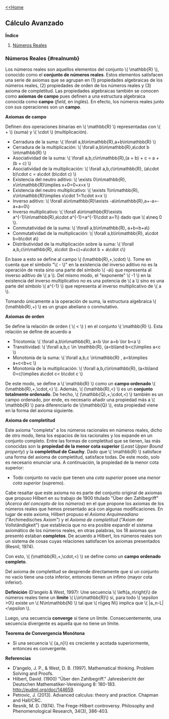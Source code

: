 [<<Home](https://francescoapg.github.io/mathbio/)

<script type="text/javascript" id="MathJax-script" async src="https://cdn.jsdelivr.net/npm/mathjax@3/es5/tex-mml-chtml.js"> </script>
  
## Cálculo Avanzado

**Índice**

1. [Números Reales](#realnumb)

### Números Reales {#realnumb}

Los números reales son aquellos elementos del conjunto \\( \mathbb{R} \\), conocido como el **conjunto de números reales**. Estos elementos satisfacen una serie de axiomas que se agrupan en (1) propiedades algebraicas de los números reales, (2) propiedades de orden de los números reales y (3) axioma de completitud. Las propiedades algebraicas también se conocen como **axiomas de campo** pues definen a una estructura algebraica conocida como **campo** (_field_, en inglés). En efecto, los números reales junto con sus operaciones son un **campo**.

**Axiomas de campo**

Definen dos operaciones binarias en  \\( \mathbb{R} \\) representadas con  \\( + \\) (suma) y  \\( \cdot \\) (multiplicación).

- Cerradura de la suma: \\( \forall a,b\in\mathbb{R},a+b\in\mathbb{R} \\)
- Cerradura de la multiplicación: \\( \forall a,b\in\mathbb{R},a\cdot b \in\mathbb{R} \\)
- Asociatividad de la suma: \\( \forall a,b,c\in\mathbb{R},(a + b) + c = a + (b + c) \\)
- Asociatividad de la multiplicación: \\( \forall a,b,c\in\mathbb{R}, (a\cdot b)\cdot c = a\cdot (b\cdot c) \\)
- Existencia del neutro aditivo: \\( \exists 0\in\mathbb{R}, x\in\mathbb{R}\implies x+0=0+x=x \\)
- Existencia del neutro multiplicativo: \\( \exists 1\in\mathbb{R}, x\in\mathbb{R}\implies x\cdot 1=1\cdot x=x \\)
- Inverso aditivo: \\( \forall a\in\mathbb{R}\exists -a\in\mathbb{R},a+-a=-a+a=0\\)
- Inverso multiplicativo: \\( \forall a\in\mathbb{R}\exists a^{-1}\in\mathbb{R},a\cdot a^{-1}=a^{-1}\cdot a=1\\) dado que \\( a\neq 0 \\).
- Conmutatividad de la suma: \\( \forall a,b\in\mathbb{R}, a+b=b+a\\)
- Conmutatividad de la multiplicación: \\( \forall a,b\in\mathbb{R}, a\cdot b=b\cdot a\\)
- Distributividad de la multiplicación sobre la suma: \\( \forall a,b,c\in\mathbb{R}, a\cdot (b+c)=a\cdot b + a\cdot c\\)

En base a esto se define al campo \\( (\mathbb{R},+,\cdot) \\). Tome en cuenta que el símbolo "\\( - \\)" en la existencia del inverso aditivo no es la operación de resta sino una parte del símbolo \\( -a\\) que representa al inverso aditivo de \\( a \\). Del mismo modo, el "exponente" \\( -1 \\) en la existencia del inverso multiplicativo no es una potencia de \\( a \\) sino es una parte del símbolo \\( a^{-1} \\) que representa al inverso multiplicativo de \\( a \\).

Tomando únicamente a la operación de suma, la estructura algebraica \\( (\mathbb{R},+) \\) es un grupo abeliano o conmutativo.

**Axiomas de orden**

Se define la relación de orden ( \\( < \\) ) en el conjunto  \\(  \mathbb{R} \\). Esta relación se define de acuerdo a

- Tricotomía: \\( \forall a,b\in\mathbb{R}, a<b \lor a=b \lor b<a \\)
- Transitividad: \\( \forall a,b,c \in \mathbb{R}, (a<b\land b<c)\implies a<c \\)
- Monotonía de la suma: \\( \forall a,b,c \in\mathbb{R} , a<b\implies a+c<b+c \\)
- Monotonía de la multiplicación: \\( \forall a,b,c\in\mathbb{R}, (a<b\land 0<c)\implies a\cdot c< b\cdot c \\)

De este modo, se define a \\( \mathbb{R} \\) como un **campo ordenado** \\( (\mathbb{R},+,\cdot,<) \\). Además, \\( (\mathbb{R},<) \\) es un **conjunto totalmente ordenado**. De hecho,  \\( (\mathbb{Q},+,\cdot,<) \\) también es un campo ordenado, por ende, es necesario añadir una propiedad más a \\( \mathbb{R} \\) para diferenciarlo de \\(\mathbb{Q} \\), esta propiedad viene en la forma del axioma siguiente.

**Axioma de completitud**

Este axioma "completa" a los números racionales en números reales, dicho de otro modo, llena los espacios de los racionales y los expande en un conjunto completo.
Entre las formas de completitud que se tienen, las más conocidas son la **propiedad de la menor cota superior** (_Least Upper Bound property_) y la **completitud de Cauchy**. Dado que  \\( \mathbb{R} \\) satisface una forma del axioma de completitud, satisface todas. De este modo, solo es necesario enunciar una. A continuación, la propiedad de la menor cota superior:

- Todo conjunto no vacío que tienen una _cota superior_ posee una _menor cota superior_ (supremo).

Cabe resaltar que este axioma no es parte del conjunto original de axiomas que propuso Hilbert en su trabajo de 1900 titulado "Über den Zahlbegriff" (_Acerca del concepto de los números_) en el que propone los axiomas de los números reales que hemos presentado acá con algunas modificaciones. En lugar de este axioma, Hilbert propuso el _Axioma Arquimeadiano_ ("Archimedisches Axiom") y el _Axioma de completitud_ ("Axiom der Vollständigkeit") que establecía que no era posible expandir el sistema axiomático de los números reales, en otras palabras, los 18 axiomas que presentó estaban **completos**. De acuerdo a Hilbert, los números reales son un sistema de cosas cuyas relaciones satisfacen los axiomas presentados (Resnil, 1974).

Con esto,  \\( (\mathbb{R},+,\cdot,<) \\) se define como un **campo ordenado completo**.

Del axioma de completitud se desprende directamente que si un conjunto no vacío tiene una cota inferior, entonces tienen un infimo (mayor cota inferior).

**Definición** (D’angelo & West, 1997):  Une secuencia \\( \left{a_n\right}\\) de números reales tiene un **límite** \\( L\in\mathbb{R}\\) si, para todo \\( \epsilon >0\\) existe un \\( N\in\mathbb{N} \\) tal que \\( n\geq N\\) implica que \\( \|a_n-L\|<\epsilon \\).

Luego, una secuencia **converge** si tiene un límite. Consecuentemente, una secuencia divergente es aquella que no tiene un límite.

**Teorema de Convergencia Monótona**

- Si una secuencia \\( \{a_n\}\\) es creciente y acotada superiormente, entonces es convergente.

**Referencias**

- D’angelo, J. P., & West, D. B. (1997). Mathematical thinking. Problem Solving and Proofs.
- Hilbert, David. (1900) "Über den Zahlbegriff." Jahresbericht der Deutschen Mathematiker-Vereinigung 8: 180-183. <http://eudml.org/doc/144659>.
- Petrovic, J. (2013). Advanced calculus: theory and practice. Chapman and Hall/CRC.
- Resnik, M. D. (1974). The Frege-Hilbert controversy. Philosophy and Phenomenological Research, 34(3), 386-403.
